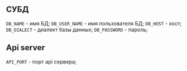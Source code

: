 ## СУБД

`DB_NAME` - имя БД;
`DB_USER_NAME` - имя пользователя БД;
`DB_HOST` - хост;
`DB_DIALECT` - диалект базы данных;
`DB_PASSWORD` - пароль;

## Api server

`API_PORT` - порт api сервера;
